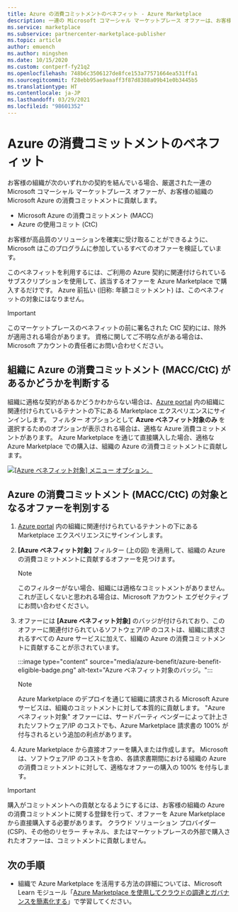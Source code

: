 ```yaml
---
title: Azure の消費コミットメントのベネフィット - Azure Marketplace
description: 一連の Microsoft コマーシャル マーケットプレース オファーは、お客様の組織の Microsoft Azure の消費コミットメントに貢献します。
ms.service: marketplace
ms.subservice: partnercenter-marketplace-publisher
ms.topic: article
author: emuench
ms.author: mingshen
ms.date: 10/15/2020
ms.custom: contperf-fy21q2
ms.openlocfilehash: 748b6c3506127de8fce153a77571664ea531ffa1
ms.sourcegitcommit: f28ebb95ae9aaaff3f87d8388a09b41e0b3445b5
ms.translationtype: HT
ms.contentlocale: ja-JP
ms.lasthandoff: 03/29/2021
ms.locfileid: "98601352"
---
```

# <a name="azure-consumption-commitment-benefit"></a>Azure の消費コミットメントのベネフィット

お客様の組織が次のいずれかの契約を結んでいる場合、厳選された一連の Microsoft コマーシャル マーケットプレース オファーが、お客様の組織の Microsoft Azure の消費コミットメントに貢献します。

- Microsoft Azure の消費コミットメント (MACC)
- Azure の使用コミット (CtC)

お客様が高品質のソリューションを確実に受け取ることができるように、Microsoft はこのプログラムに参加しているすべてのオファーを検証しています。

このベネフィットを利用するには、ご利用の Azure 契約に関連付けられているサブスクリプションを使用して、該当するオファーを Azure Marketplace で購入するだけです。 Azure 前払い (旧称: 年額コミットメント) は、このベネフィットの対象にはなりません。

> [!IMPORTANT]
> このマーケットプレースのベネフィットの前に署名された CtC 契約には、除外が適用される場合があります。 資格に関してご不明な点がある場合は、Microsoft アカウントの責任者にお問い合わせください。

## <a name="determine-if-your-organization-has-an-azure-consumption-commitment-maccctc"></a>組織に Azure の消費コミットメント (MACC/CtC) があるかどうかを判断する

組織に適格な契約があるかどうかわからない場合は、[Azure portal](https://ms.portal.azure.com/#blade/Microsoft_Azure_Marketplace/MarketplaceOffersBlade/selectedMenuItemId/home) 内の組織に関連付けられているテナントの下にある Marketplace エクスペリエンスにサインインします。 フィルター オプションとして **Azure ベネフィット対象のみ** を選択するためのオプションが表示される場合は、適格な Azure 消費コミットメントがあります。 Azure Marketplace を通じて直接購入した場合、適格な Azure Marketplace での購入は、組織の Azure の消費コミットメントに貢献します。

[![[Azure ベネフィット対象] メニュー オプション。](media/azure-benefit/azure-benefit-eligible.png)](media/azure-benefit/azure-benefit-eligible.png#lightbox)

## <a name="determine-which-offers-are-eligible-for-azure-consumption-commitments-maccctc"></a>Azure の消費コミットメント (MACC/CtC) の対象となるオファーを判別する

1. [Azure portal](https://ms.portal.azure.com/#blade/Microsoft_Azure_Marketplace/MarketplaceOffersBlade/selectedMenuItemId/home) 内の組織に関連付けられているテナントの下にある Marketplace エクスペリエンスにサインインします。
2. **[Azure ベネフィット対象]** フィルター (上の図) を適用して、組織の Azure の消費コミットメントに貢献するオファーを見つけます。

   > [!NOTE]
   > このフィルターがない場合、組織には適格なコミットメントがありません。 これが正しくないと思われる場合は、Microsoft アカウント エグゼクティブにお問い合わせください。
 
3. オファーには **[Azure ベネフィット対象]** のバッジが付けられており、このオファーに関連付けられているソフトウェア/IP のコストは、組織に請求されるすべての Azure サービスに加えて、組織の Azure の消費コミットメントに貢献することが示されています。

    :::image type="content" source="media/azure-benefit/azure-benefit-eligible-badge.png" alt-text="Azure ベネフィット対象のバッジ。":::

   > [!NOTE]
   > Azure Marketplace のデプロイを通じて組織に請求される Microsoft Azure サービスは、組織のコミットメントに対して本質的に貢献します。 "Azure ベネフィット対象" オファーには、サードパーティ ベンダーによって計上されたソフトウェア/IP のコストでも、Azure Marketplace 請求書の 100% が付与されるという追加の利点があります。

4. Azure Marketplace から直接オファーを購入または作成します。 Microsoft は、ソフトウェア/IP のコストを含め、各請求書期間における組織の Azure の消費コミットメントに対して、適格なオファーの購入の 100% を付与します。

> [!IMPORTANT]
> 購入がコミットメントへの貢献となるようにするには、お客様の組織の Azure の消費コミットメントに関する登録を行って、オファーを Azure Marketplace から直接購入する必要があります。 クラウド ソリューション プロバイダー (CSP)、その他のリセラー チャネル、またはマーケットプレースの外部で購入されたオファーは、コミットメントに貢献しません。

## <a name="next-steps"></a>次の手順

- 組織で Azure Marketplace を活用する方法の詳細については、Microsoft Learn モジュール「[Azure Marketplace を使用してクラウドの調達とガバナンスを簡素化する](/learn/modules/simplify-cloud-procurement-governance-azure-marketplace/)」で学習してください。

